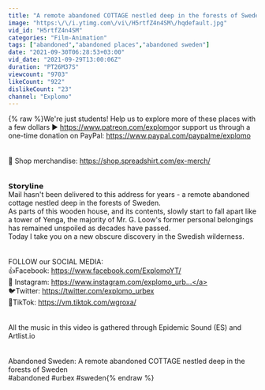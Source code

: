 ```yaml
---
title: "A remote abandoned COTTAGE nestled deep in the forests of Sweden"
image: "https:\/\/i.ytimg.com\/vi\/H5rtfZ4n4SM\/hqdefault.jpg"
vid_id: "H5rtfZ4n4SM"
categories: "Film-Animation"
tags: ["abandoned","abandoned places","abandoned sweden"]
date: "2021-09-30T06:28:53+03:00"
vid_date: "2021-09-29T13:00:06Z"
duration: "PT26M37S"
viewcount: "9703"
likeCount: "922"
dislikeCount: "23"
channel: "Explomo"
---
```

{% raw %}We're just students! Help us to explore more of these places with a few dollars ► <a rel="nofollow" target="blank" href="https://www.patreon.com/explomo​">https://www.patreon.com/explomo​</a> or support us through a one-time donation on PayPal: <a rel="nofollow" target="blank" href="https://www.paypal.com/paypalme/explomo">https://www.paypal.com/paypalme/explomo</a><br /><br /><br />👕 Shop merchandise: <a rel="nofollow" target="blank" href="https://shop.spreadshirt.com/ex-merch/​">https://shop.spreadshirt.com/ex-merch/​</a><br /><br /><br />𝗦𝘁𝗼𝗿𝘆𝗹𝗶𝗻𝗲<br />Mail hasn't been delivered to this address for years - a remote abandoned cottage nestled deep in the forests of Sweden.<br />As parts of this wooden house, and its contents, slowly start to fall apart like a tower of Yenga, the majority of Mr. G. Loow's former personal belongings has remained unspoiled as decades have passed.<br />Today I take you on a new obscure discovery in the Swedish wilderness. <br /><br /><br />FOLLOW our SOCIAL MEDIA:<br />👍Facebook: <a rel="nofollow" target="blank" href="https://www.facebook.com/ExplomoYT/​">https://www.facebook.com/ExplomoYT/​</a><br />📸 Instagram: <a rel="nofollow" target="blank" href="https://www.instagram.com/explomo_urb...">https://www.instagram.com/explomo_urb...</a><br />🐦Twitter: <a rel="nofollow" target="blank" href="https://twitter.com/explomo_urbex​">https://twitter.com/explomo_urbex​</a><br />🎵TikTok: <a rel="nofollow" target="blank" href="https://vm.tiktok.com/wgroxa/​">https://vm.tiktok.com/wgroxa/​</a><br /><br /><br />All the music in this video is gathered through Epidemic Sound (ES) and Artlist.io<br /><br /><br />Abandoned Sweden: A remote abandoned COTTAGE nestled deep in the forests of Sweden<br />#abandoned​ #urbex​ #sweden{% endraw %}
